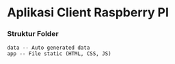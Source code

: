 # Aplikasi Client Raspberry PI

### Struktur Folder

```
data -- Auto generated data
app -- File static (HTML, CSS, JS)
```